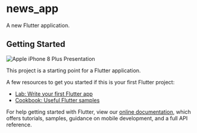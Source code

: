 # news_app

A new Flutter application.

## Getting Started

![Apple iPhone 8 Plus Presentation](https://user-images.githubusercontent.com/54605034/144774179-dffffe61-f98f-4869-9573-86120c2fbd17.png)




This project is a starting point for a Flutter application.

A few resources to get you started if this is your first Flutter project:

- [Lab: Write your first Flutter app](https://flutter.dev/docs/get-started/codelab)
- [Cookbook: Useful Flutter samples](https://flutter.dev/docs/cookbook)

For help getting started with Flutter, view our
[online documentation](https://flutter.dev/docs), which offers tutorials,
samples, guidance on mobile development, and a full API reference.
